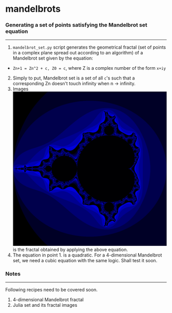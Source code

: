 mandelbrots
===========

### Generating a set of points satisfying the Mandelbrot set equation
---------------------------------------------------------------------
1.  `mandelbrot_set.py` script generates the geometrical fractal (set of points in a complex plane spread out according to an algorithm) of a Mandelbrot set given by the equation: 
  * `Zn+1 = Zn^2 + c, Z0 = c`, where Z is a complex number of the form `x+iy`
2.  Simply to put, Mandelbrot set is a set of all `c`'s such that a corresponding Zn doesn't touch infinity when n -> infinity.
3.  Images ![mandelbrot1](https://github.com/ashishraste/mandelbrots/blob/master/mandelbrot_fractal1.png) is the fractal obtained by applying the above equation.
3.  The equation in point 1. is a quadratic. For a 4-dimensional Mandelbrot set, we need a cubic equation with the same logic. Shall test it soon.



### Notes
---------
Following recipes need to be covered soon. <br/>
 1. 4-dimensional Mandelbrot fractal <br/>
 2. Julia set and its fractal images
